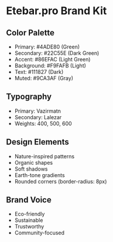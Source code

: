 # Etebar.pro Brand Kit

## Color Palette
- Primary: #4ADE80 (Green)
- Secondary: #22C55E (Dark Green)
- Accent: #86EFAC (Light Green)
- Background: #F9FAFB (Light)
- Text: #111827 (Dark)
- Muted: #9CA3AF (Gray)

## Typography
- Primary: Vazirmatn
- Secondary: Lalezar
- Weights: 400, 500, 600

## Design Elements
- Nature-inspired patterns
- Organic shapes
- Soft shadows
- Earth-tone gradients
- Rounded corners (border-radius: 8px)

## Brand Voice
- Eco-friendly
- Sustainable
- Trustworthy
- Community-focused